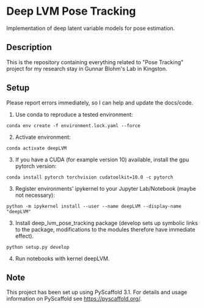 # Deep LVM Pose Tracking

Implementation of deep latent variable models for pose estimation.


## Description

This is the repository containing everything related to "Pose Tracking" project
for my research stay in Gunnar Blohm's Lab in Kingston.


## Setup

Please report errors immediately, so I can help and update the docs/code.

1. Use conda to reproduce a tested environment:

`conda env create -f environment.lock.yaml --force`

2. Activate environment:

`conda activate deepLVM`

3. If you have a CUDA (for example version 10) available, install the gpu pytorch version:

`conda install pytorch torchvision cudatoolkit=10.0 -c pytorch`

3. Register environments' ipykernel to your Jupyter Lab/Notebook (maybe not necessary):

`python -m ipykernel install --user --name deepLVM --display-name "deepLVM"`

3. Install deep_lvm_pose_tracking package (develop sets up symbolic links to the package, modifications to the modules therefore have immediate effect).

`python setup.py develop`

4. Run notebooks with kernel deepLVM.


## Note

This project has been set up using PyScaffold 3.1. For details and usage
information on PyScaffold see https://pyscaffold.org/.
